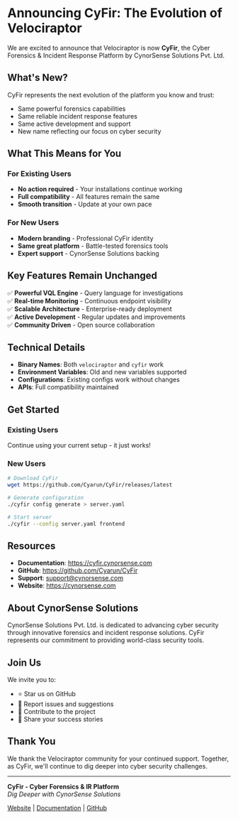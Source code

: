 # Announcing CyFir: The Evolution of Velociraptor

We are excited to announce that Velociraptor is now **CyFir**, the Cyber Forensics & Incident Response Platform by CynorSense Solutions Pvt. Ltd.

## What's New?

CyFir represents the next evolution of the platform you know and trust:
- Same powerful forensics capabilities
- Same reliable incident response features  
- Same active development and support
- New name reflecting our focus on cyber security

## What This Means for You

### For Existing Users
- **No action required** - Your installations continue working
- **Full compatibility** - All features remain the same
- **Smooth transition** - Update at your own pace

### For New Users
- **Modern branding** - Professional CyFir identity
- **Same great platform** - Battle-tested forensics tools
- **Expert support** - CynorSense Solutions backing

## Key Features Remain Unchanged

✅ **Powerful VQL Engine** - Query language for investigations  
✅ **Real-time Monitoring** - Continuous endpoint visibility  
✅ **Scalable Architecture** - Enterprise-ready deployment  
✅ **Active Development** - Regular updates and improvements  
✅ **Community Driven** - Open source collaboration  

## Technical Details

- **Binary Names**: Both `velociraptor` and `cyfir` work
- **Environment Variables**: Old and new variables supported
- **Configurations**: Existing configs work without changes
- **APIs**: Full compatibility maintained

## Get Started

### Existing Users
Continue using your current setup - it just works!

### New Users
```bash
# Download CyFir
wget https://github.com/Cyarun/CyFir/releases/latest

# Generate configuration
./cyfir config generate > server.yaml

# Start server
./cyfir --config server.yaml frontend
```

## Resources

- **Documentation**: https://cyfir.cynorsense.com
- **GitHub**: https://github.com/Cyarun/CyFir
- **Support**: support@cynorsense.com
- **Website**: https://cynorsense.com

## About CynorSense Solutions

CynorSense Solutions Pvt. Ltd. is dedicated to advancing cyber security through innovative forensics and incident response solutions. CyFir represents our commitment to providing world-class security tools.

## Join Us

We invite you to:
- ⭐ Star us on GitHub
- 🐛 Report issues and suggestions
- 🤝 Contribute to the project
- 📢 Share your success stories

## Thank You

We thank the Velociraptor community for your continued support. Together, as CyFir, we'll continue to dig deeper into cyber security challenges.

---

**CyFir - Cyber Forensics & IR Platform**  
*Dig Deeper with CynorSense Solutions*

[Website](https://cynorsense.com) | [Documentation](https://cyfir.cynorsense.com) | [GitHub](https://github.com/Cyarun/CyFir)